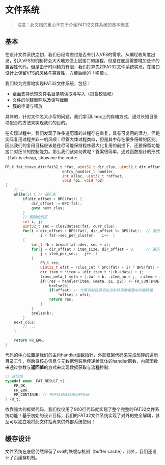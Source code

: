 # 文件系统

> 注意：此文档的重心不在于介绍FAT32文件系统的基本概念

## 基本

在设计文件系统之初，我们已经考虑过是否有引入VFS的需求。从编程者角度出发，引入VFS的机制将会大大地方便上层接口的编程，但是在底层需要增加些许的兼容性代码。但是由于时间精力有限，我们打算先将FAT32文件系统实现，在接口设计上保留VFS的风格与兼容性，方便后续的「移植」。

我们较为完善地实现FAT32文件系统，包括：
* 全面支持长短文件名目录项读取与写入（包含校验和）
* 文件的创建删除以及读写截断
* 簇的申请与释放

具体的，针对文件名大小写的问题，我们学习Linux上的存储方式，通过长短目录项配合的方法来实现我们的目的。

在实现过程中，我们发现了许多遍历簇的过程存在重复，具有可复用的潜力，但是实际复用过程并非一帆风顺：尽管大体过程类似，但是其中存在很多细微的区别。因此我们的复用目标应该是在尽可能保持程序最大化复用的前提下，还要保留功能接口对细节的控制能力。那么我们该如何做呢？答案很简单，通过函数指针的形式（Talk is cheap, show me the code:
```c
FR_t fat_travs_dir(fat32_t *fat, uint32_t dir_clus, uint32_t dir_offset,
                          entry_handler_t handler, 
                          int alloc, uint32_t *offset,
                          void *p1, void *p2) 
{
    // ...
    while(1) { // 遍历簇
        if(dir_offset > BPC(fat)) {
            dir_offset -= BPC(fat);
            goto next_clus;
        }
        // 簇起始扇区
        int i, j;
        uint32_t sec = clus2datsec(fat, curr_clus);
        for(i = dir_offset / BPS(fat), dir_offset %= BPS(fat);  // 遍历簇内扇区
                i < fat->sec_per_cluster;   i++  ) 
        { 
            buf_t *b = bread(fat->dev, sec + i);
            for(j = dir_offset / item_size, dir_offset = 0;     // 遍历扇区内目录项
                j < item_per_sec;   j++  ) 
            { 
                FR_t res;
                uint32_t ofst = (clus_cnt * SPC(fat) + i) * BPS(fat) + j * item_size;
                dir_item_t *item = (dir_item_t *)(b->data) + j;
                travs_meta_t meta = {.buf = b, .item_no = j, .nitem = item_per_sec,.offset = ofst};
                if((res = handler(item, &meta, p1, p2)) != FR_CONTINUE) {
                    brelse(b);
                    if(offset) // 计算当前目录项在当前目录数据簇中的偏移量
                        *offset = ofst;
                    return res; 
                }
            }
            brelse(b);
        }
    next_clus:
        // ...
    }

    return FR_ERR;
}
```
代码的中心位置是我们的主角handler函数指针，外部框架代码来完成琐碎的遍历目录工作，然后将核心信息与元数据包装后传递给具体的handler函数，内部函数来通过参数与**返回值**的方式来实现数据获取与流程控制:
```c
// 返回值
typedef enum _FAT_RESULT_t{
	FR_OK,
	FR_ERR,
	FR_CONTINUE, // 用于目录继续遍历的标识
} FR_t;
```

依靠强大的框架代码，我们仅仅用了900行代码就实现了整个完整的FAT32文件系统功能！基于初始的设计目标，我们的FAT32文件系统实现了对外的完全解耦，甚至可以独立地将此文件抽离来供外部系统使用！

## 缓存设计

文件系统在底层仍然保留了xv6的块缓存机制（buffer cache），此外，我们还设计了页缓存机制。

